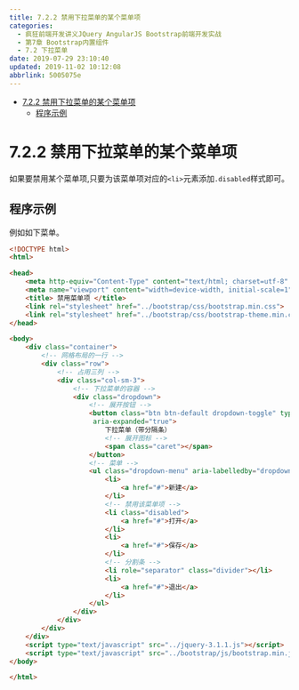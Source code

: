```yaml
---
title: 7.2.2 禁用下拉菜单的某个菜单项
categories: 
  - 疯狂前端开发讲义JQuery AngularJS Bootstrap前端开发实战
  - 第7章 Bootstrap内置组件
  - 7.2 下拉菜单
date: 2019-07-29 23:10:40
updated: 2019-11-02 10:12:08
abbrlink: 5005075e
---
```

<div id='my_toc'>

- [7.2.2 禁用下拉菜单的某个菜单项](/JavaReadingNotes/5005075e/#7-2-2-禁用下拉菜单的某个菜单项)
    - [程序示例](/JavaReadingNotes/5005075e/#程序示例)

</div>
<!--more-->
<script>if (navigator.platform.toLowerCase() == 'win32'){document.getElementById('my_toc').style.display = 'none';}</script>

<!--end-->
<!--SSTStart-->
# 7.2.2 禁用下拉菜单的某个菜单项 #
如果要禁用某个菜单项,只要为该菜单项对应的`<li>`元素添加`.disabled`样式即可。
<!--SSTStop-->

## 程序示例 ##
例如如下菜单。
```html
<!DOCTYPE html>
<html>

<head>
	<meta http-equiv="Content-Type" content="text/html; charset=utf-8" />
	<meta name="viewport" content="width=device-width, initial-scale=1">
	<title> 禁用菜单项 </title>
	<link rel="stylesheet" href="../bootstrap/css/bootstrap.min.css">
	<link rel="stylesheet" href="../bootstrap/css/bootstrap-theme.min.css">
</head>

<body>
	<div class="container">
		<!-- 网格布局的一行 -->
		<div class="row">
			<!-- 占用三列 -->
			<div class="col-sm-3">
				<!-- 下拉菜单的容器 -->
				<div class="dropdown">
					<!-- 展开按钮 -->
					<button class="btn btn-default dropdown-toggle" type="button" id="dropdown3" data-toggle="dropdown" aria-haspopup="true"
					 aria-expanded="true">
						下拉菜单（带分隔条）
						<!-- 展开图标 -->
						<span class="caret"></span>
					</button>
					<!-- 菜单 -->
					<ul class="dropdown-menu" aria-labelledby="dropdown3">
						<li>
							<a href="#">新建</a>
						</li>
						<!-- 禁用该菜单项 -->
						<li class="disabled">
							<a href="#">打开</a>
						</li>
						<li>
							<a href="#">保存</a>
						</li>
						<!-- 分割条 -->
						<li role="separator" class="divider"></li>
						<li>
							<a href="#">退出</a>
						</li>
					</ul>
				</div>
			</div>
		</div>
	</div>
	<script type="text/javascript" src="../jquery-3.1.1.js"></script>
	<script type="text/javascript" src="../bootstrap/js/bootstrap.min.js"></script>
</body>

</html>
```

